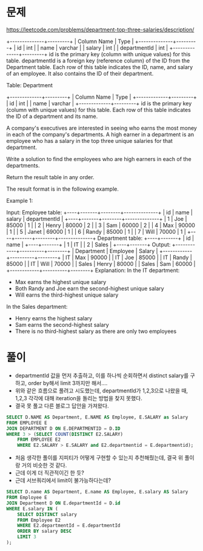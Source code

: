 # 문제
https://leetcode.com/problems/department-top-three-salaries/description/

+--------------+---------+
| Column Name  | Type    |
+--------------+---------+
| id           | int     |
| name         | varchar |
| salary       | int     |
| departmentId | int     |
+--------------+---------+
id is the primary key (column with unique values) for this table.
departmentId is a foreign key (reference column) of the ID from the Department table.
Each row of this table indicates the ID, name, and salary of an employee. It also contains the ID of their department.
 

Table: Department

+-------------+---------+
| Column Name | Type    |
+-------------+---------+
| id          | int     |
| name        | varchar |
+-------------+---------+
id is the primary key (column with unique values) for this table.
Each row of this table indicates the ID of a department and its name.
 

A company's executives are interested in seeing who earns the most money in each of the company's departments. A high earner in a department is an employee who has a salary in the top three unique salaries for that department.

Write a solution to find the employees who are high earners in each of the departments.

Return the result table in any order.

The result format is in the following example.

 

Example 1:

Input: 
Employee table:
+----+-------+--------+--------------+
| id | name  | salary | departmentId |
+----+-------+--------+--------------+
| 1  | Joe   | 85000  | 1            |
| 2  | Henry | 80000  | 2            |
| 3  | Sam   | 60000  | 2            |
| 4  | Max   | 90000  | 1            |
| 5  | Janet | 69000  | 1            |
| 6  | Randy | 85000  | 1            |
| 7  | Will  | 70000  | 1            |
+----+-------+--------+--------------+
Department table:
+----+-------+
| id | name  |
+----+-------+
| 1  | IT    |
| 2  | Sales |
+----+-------+
Output: 
+------------+----------+--------+
| Department | Employee | Salary |
+------------+----------+--------+
| IT         | Max      | 90000  |
| IT         | Joe      | 85000  |
| IT         | Randy    | 85000  |
| IT         | Will     | 70000  |
| Sales      | Henry    | 80000  |
| Sales      | Sam      | 60000  |
+------------+----------+--------+
Explanation: 
In the IT department:
- Max earns the highest unique salary
- Both Randy and Joe earn the second-highest unique salary
- Will earns the third-highest unique salary

In the Sales department:
- Henry earns the highest salary
- Sam earns the second-highest salary
- There is no third-highest salary as there are only two employees

# 풀이
- departmentId 값을 먼저 추출하고, 이를 하나씩 순회하면서 distinct salary를 구하고, order by해서 limit 3까지만 해서....
- 위와 같은 흐름으로 풀려고 시도했는데, departmentId가 1,2,3으로 나왔을 때, 1,2,3 각각에 대해 iteration을 돌리는 방법을 찾지 못했다.
- 결국 못 풀고 다른 블로그 답안을 가져왔다.

```sql
SELECT D.NAME AS Department, E.NAME AS Employee, E.SALARY as Salary
FROM EMPLOYEE E
JOIN DEPARTMENT D ON E.DEPARTMENTID = D.ID
WHERE 3 > (SELECT COUNT(DISTINCT E2.SALARY) 
	FROM EMPLOYEE E2
	WHERE E2.SALARY > E.SALARY and E2.departmentid = E.departmentid);
```

- 처음 생각한 풀이를 지피티가 어떻게 구현할 수 있는지 추천해줬는데, 결국 위 풀이랑 거의 비슷한 것 같다.
- 근데 이게 더 직관적이긴 한 듯?
- 근데 서브쿼리에서 limit이 불가능하다는데?
```sql
SELECT D.name AS Department, E.name AS Employee, E.salary AS Salary
FROM Employee E
JOIN Department D ON E.departmentId = D.id
WHERE E.salary IN (
    SELECT DISTINCT salary
    FROM Employee E2
    WHERE E2.departmentId = E.departmentId
    ORDER BY salary DESC
    LIMIT 3
);
```

